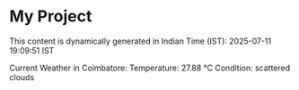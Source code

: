 # My Project

This content is dynamically generated in Indian Time (IST): 2025-07-11 19:09:51 IST


Current Weather in Coimbatore:
Temperature: 27.88 °C
Condition: scattered clouds
